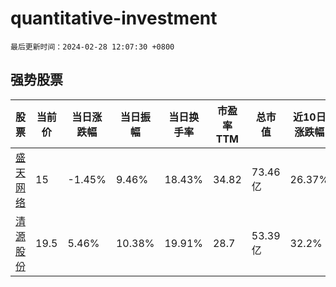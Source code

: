 # quantitative-investment

`最后更新时间：2024-02-28 12:07:30 +0800`

## 强势股票

|股票|当前价|当日涨跌幅|当日振幅|当日换手率|市盈率TTM|总市值|近10日涨跌幅|
|----|----|----|----|----|----|----|----|
|[盛天网络](https://xueqiu.com/S/SZ300494)|15|-1.45%|9.46%|18.43%|34.82|73.46亿|26.37%|
|[清源股份](https://xueqiu.com/S/SH603628)|19.5|5.46%|10.38%|19.91%|28.7|53.39亿|32.2%|
